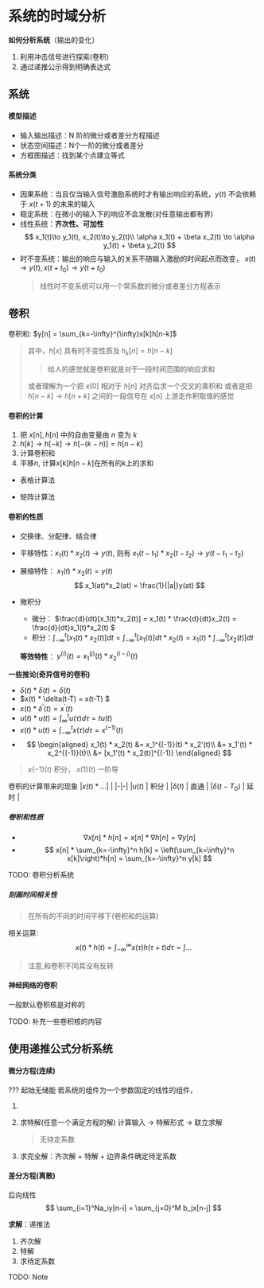 # 系统的时域分析

**如何分析系统**（输出的变化）
1. 利用冲击信号进行探索(卷积)
2. 通过递推公示得到明确表达式

## 系统

#### 模型描述

- 输入输出描述：N 阶的微分或者差分方程描述
- 状态空间描述：N个一阶的微分或者差分
- 方框图描述：找到某个点建立等式

#### 系统分类

- 因果系统：当且仅当输入信号激励系统时才有输出响应的系统，$y(t)$ 不会依赖于 $x(t+1)$ 的未来的输入
- 稳定系统：在微小的输入下的响应不会发散(对任意输出都有界)
- 线性系统：**齐次性、可加性**
    $$
        x_1(t)\to y_1(t), x_2(t)\to y_2(t)\\
        \alpha x_1(t) + \beta x_2(t) \to \alpha y_1(t) + \beta y_2(t)
    $$
- 时不变系统：输出的响应与输入的关系不随输入激励的时间起点而改变， $x(t) \to y(t), x(t+t_0) \to y(t+t_0)$
    > 线性时不变系统可以用一个常系数的微分或者差分方程表示

## 卷积

卷积和: $y[n] = \sum_{k=-\infty}^{\infty}x[k]h[n-k]$ 
> 其中，$h[x]$ 具有时不变性质及 $h_k[n] = h[n - k]$
>> 给人的感觉就是卷积就是对于一段时间范围的响应求和
>
> 或者理解为一个把 $x[0]$ 相对于 $h[n]$ 对齐后求一个交叉的乘积和 
> 或者是把 $h[n-k]\to h[n+k]$ 之间的一段信号在 $x[n]$ 上游走作积取值的感觉

#### 卷积的计算

1. 把 $x[n], h[n]$ 中的自由变量由 $n$ 变为 $k$
2. $h[k] \to h[-k] \to h[-(k-n)] = h[n-k]$
3. 计算卷积和
4. 平移$n$, 计算$x[k]h[n-k]$在所有的$k$上的求和

- 表格计算法

- 矩阵计算法

#### 卷积的性质

- 交换律、分配律、结合律
- 平移特性：$x_1(t) * x_2(t) \to y(t)$, 则有 $x_1(t-t_1)*x_2(t-t_2) \to y(t -t_1-t_2)$
- 展缩特性： $x_1(t) * x_2(t) = y(t)$
  $$
    x_1(at)*x_2(at) = \frac{1}{|a|}y(at)
  $$
- 微积分
  - 微分： $\frac{d}{dt}[x_1(t)*x_2(t)] = x_1(t) * \frac{d}{dt}x_2(t) = \frac{d}{dt}x_1(t)*x_2(t) $ 
  - 积分：$\int_{-\infty}^{t}[x_1(t) * x_2(t)]dt = \int_{-\infty}^{t}[x_1(t)]dt*x_2(t) = x_1(t)*\int_{-\infty}^{t}[x_2(t)]dt$

  **等效特性**： $y^{(i)}(t) = x_1^{(j)}(t) * x_2^{(i-j)}(t)$

**一些推论(奇异信号的卷积)**

- $\delta(t) * \delta(t) = \delta(t)$
- $x(t) * \delta(t-T) = x(t-T) $
- $x(t) * \delta^{'}(t) = x^{'}(t)$
- $u(t) * u(t) = \int_{\infty}^tu(\tau)d\tau = tu(t)$ 
- $x(t) * u(t) = \int_{-\infty}^tx(\tau)d\tau = x^{(-1)}(t)$
- 
  $$
    \begin{aligned}
      x_1(t) * x_2(t) &= x_1^{(-1)}(t) * x_2'(t)\\
        &= x_1'(t) * x_2^{(-1)}(t)\\
        &= [x_1'(t) * x_2(t)]^{(-1)}
    \end{aligned}
  $$
  
> $x(-1)(t)$ 积分， $x(1)(t)$ 一阶导


卷积的计算带来的现象
|$x(t) * \dots$| |
|-|-|
|$u(t)$ | 积分 |
|$\delta(t)$ | 直通 |
|$\delta(t-T_0)$ | 延时 |

##### 卷积和性质

- $$
    \nabla x[n] * h[n] = x[n] * \nabla h[n] = \nabla y[n]
  $$
- $$
    x[n] * \sum_{k=-\infty}^n h[k] = \left(\sum_{k=\infty}^n x[k]\right)*h[n] = \sum_{k=-\infty}^n y[k]
  $$

TODO: 卷积分析系统

##### 刻画时间相关性

> 在所有的不同的时间平移下(卷积和的运算)

相关运算:
$$
  x(t) * h(t) = \int_{-\infty}^{\infty}x(\tau)h(\tau+t)d\tau = \int...
$$

> 注意,和卷积不同其没有反转

#### 神经网络的卷积

一般默认卷积核是对称的

TODO: 补充一些卷积核的内容

## 使用递推公式分析系统

#### 微分方程(连续)

??? 起始无储能
若系统的组件为一个参数固定的线性的组件，

1. 
2. 求特解(任意一个满足方程的解)
  计算输入 $\to$ 特解形式 $\to$ 联立求解
    
    > 无待定系数
3. 求完全解：齐次解 + 特解 + 边界条件确定待定系数

#### 差分方程(离散)

后向线性
$$
  \sum_{i=1}^Na_iy[n-i] = \sum_{j=0}^M b_jx[n-j]
$$

**求解**：递推法

1. 齐次解
2. 特解
3. 求待定系数

TODO: Note

